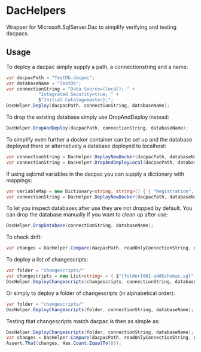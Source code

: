 # DacHelpers

Wrapper for Microsoft.SqlServer.Dac to simplify verifying and testing dacpacs.

## Usage

To deploy a dacpac simply supply a path, a connectionstring and a name:

```c#
var dacpacPath = "TestDb.dacpac";
var databaseName = "TestDb";
var connectionString = "Data Source=(local); " +
            "Integrated Security=true; " +
            $"Initial Catalog=master};";
DacHelper.Deploy(dacpacPath, connectionString, databaseName);
```

To drop the existing database simply use DropAndDeploy instead:

```c#
DacHelper.DropAndDeploy(dacpacPath, connectionString, databaseName);
```

To simplify even further a docker container can be set up and the database deployed there or alternatively a database deployed to localhost:

```c#
var connectionString = DacHelper.DeployNewDocker(dacpacPath, databaseName);
var connectionString = DacHelper.DropAndDeployLocal(dacpacPath, databaseName);
```

If using sqlcmd variables in the dacpac you can supply a dictionary with mappings:

```c#
var variableMap = new Dictionary<string, string>() { { "Registration", "Registration" } }
var connectionString = DacHelper.DeployNewDocker(dacpacPath, databaseName, variableMap);
```

To let you inspect databases after use they are not dropped by default. You can drop the database manually if you want to clean up after use:

```c#
DacHelper.DropDatabase(connectionString, databaseName);
```

To check drift:

```c#
var changes = DacHelper.Compare(dacpacPath, readOnlyConnectionString, databaseName);
```

To deploy a list of changescripts:

```c#
var folder = "changescripts/"
var changescripts = new List<string> = { $"{folder}001-addSchemas.sql", $"{folder}002-addEmployeeTable", $"{folder}003-addOfficeTable" }
DacHelper.DeployChangescripts(changescripts, connectionString, databaseName);
```

Or simply to deploy a folder of changescripts (in alphabetical order):

```c#
var folder = "changescripts/"
DacHelper.DeployChangescripts(folder, connectionString, databaseName);
```

Testing that changescripts match dacpac is then as simple as:

```c#
DacHelper.DeployChangescripts(folder, connectionString, databaseName);
var changes = DacHelper.Compare(dacpacPath, readOnlyConnectionString, databaseName);
Assert.That(changes, Has.Count.EqualTo(0));
```
